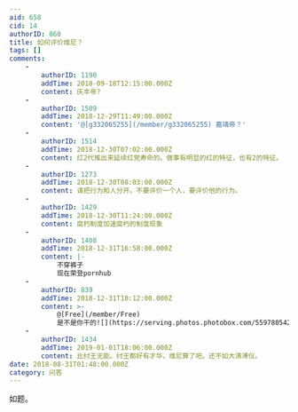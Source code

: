 ```yaml
---
aid: 658
cid: 14
authorID: 860
title: 如何评价维尼？
tags: []
comments:
    -
        authorID: 1190
        addTime: 2018-09-18T12:15:00.000Z
        content: 庆丰帝?
    -
        authorID: 1509
        addTime: 2018-12-29T11:49:00.000Z
        content: '@[g332065255](/member/g332065255) 嘉靖帝？'
    -
        authorID: 1514
        addTime: 2018-12-30T07:02:00.000Z
        content: 红2代推出来延续红党寿命的。做事有明显的红的特征，也有2的特征。
    -
        authorID: 1273
        addTime: 2018-12-30T08:03:00.000Z
        content: 请把行为和人分开。不要评价一个人，要评价他的行为。
    -
        authorID: 1429
        addTime: 2018-12-30T11:24:00.000Z
        content: 腐朽制度加速腐朽的制度现象
    -
        authorID: 1408
        addTime: 2018-12-31T16:58:00.000Z
        content: |-
            不穿裤子  
            现在荣登pornhub
    -
        authorID: 839
        addTime: 2018-12-31T18:12:00.000Z
        content: >-
            @[Free](/member/Free)
            是不是你干的![](https://serving.photos.photobox.com/55978054206feb03bf9ae7a68fb7e7915c5d1c7e1a596826b4bff6440060c8be0aebcd27.jpg)
    -
        authorID: 1434
        addTime: 2019-01-01T18:06:00.000Z
        content: 比纣王无能。纣王都好有才华，维尼算了吧。还不如大清溥仪。
date: 2018-08-31T01:48:00.000Z
category: 问答
---
```


如题。
